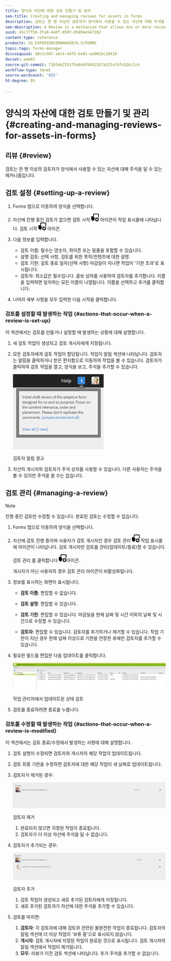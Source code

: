 ```yaml
---
title: 양식의 자산에 대한 검토 만들기 및 관리
seo-title: Creating and managing reviews for assets in forms
description: 검토는 한 명 이상의 검토자가 양식에서 사용할 수 있는 자산에 대해 주석을 달 수 있는 메커니즘입니다.
seo-description: A Review is a mechanism that allows one or more reviewers to comment on an asset that is available in a form.
uuid: 45c7ff56-3fa8-4a0f-8597-05404e547282
content-type: reference
products: SG_EXPERIENCEMANAGER/6.5/FORMS
topic-tags: forms-manager
discoiquuid: d8c1c507-a6c4-44f5-be01-ee902bc28410
docset: aem65
source-git-commit: 7163eb2551f5e644f6d42287a523a7dfc626c1c4
workflow-type: tm+mt
source-wordcount: '655'
ht-degree: 0%

---
```



# 양식의 자산에 대한 검토 만들기 및 관리{#creating-and-managing-reviews-for-assets-in-forms}

## 리뷰 {#review}

검토는 한 명 이상의 검토자가 양식에서 사용할 수 있는 자산에 대해 주석을 달 수 있는 메커니즘입니다.

## 검토 설정 {#setting-up-a-review}

1. Forms 탭으로 이동하여 양식을 선택합니다.
1. 자산에 진행 중인 검토가 없으면 검토 시작 ![aem6forms_review_chat_comment](assets/aem6forms_review_chat_comment.png) 아이콘이 작업 표시줄에 나타납니다. 검토 시작 ![aem6forms_review_chat_comment](assets/aem6forms_review_chat_comment.png) 아이콘.
1. 다음 정보를 입력합니다.

   * 검토 이름: 필수는 영숫자, 하이픈 또는 밑줄을 포함할 수 있습니다.
   * 설명 검토: 선택 사항, 검토를 위한 목적/컨텐츠에 대한 설명.
   * 검토 기한: 검토 종료 일자(선택 사항) 마감일이 지나면 작업이 &#39;기한 초과&#39;로 표시됩니다.
   * 검토자: 최소값은 필수입니다. 콤보 상자를 사용하여 검토자를 추가합니다. 이름을 입력하면 일치하는 모든 이름이 나열됩니다. 이름을 선택하고 추가를 클릭합니다.

1. 나머지 세부 사항을 모두 입력한 다음 시작을 클릭합니다.

### 검토를 설정할 때 발생하는 작업 {#actions-that-occur-when-a-review-is-set-up}

이 섹션에서는 검토를 만들거나 설정할 때 발생하는 상황에 대해 설명합니다.

1. 새 검토 작업이 생성되고 검토 개시자에게 지정됩니다.
1. 모든 검토자에게 검토 작업이 할당됩니다. 작업이 알림 섹션에 나타납니다. 검토자는 알림을 클릭하거나 받은 편지함으로 이동하여 작업을 볼 수 있습니다. 검토자가 클릭하여 검토 작업을 열고, 양식을 보고, 주석을 추가할 수 있습니다.

   ![검토자 알림 경고](assets/noti.png)

   검토자 알림 경고

1. 자산의 개시자와 검토자가 주석 상자를 사용할 수 있습니다. 다른 사용자는 주석을 볼 수 있지만 주석을 쓸 수는 없습니다.

## 검토 관리 {#managing-a-review}

>[!NOTE]
>
>진행 중인 검토만 수정할 수 있습니다. 완료된 검토는 수정할 수 없습니다.

1. Forms 탭으로 이동하여 양식을 선택합니다.

1. 자산에 검토 진행 중이며 사용자가 검토 개시자인 경우 검토 관리 ![aem6forms_review_chat_comment](assets/aem6forms_review_chat_comment.png) 작업 표시줄에 아이콘이 나타납니다. 검토 개시자만 검토를 관리(업데이트/종료)할 수 있습니다.

   검토 관리 를 클릭합니다 ![aem6forms_review_chat_comment](assets/aem6forms_review_chat_comment.png)아이콘.

   개시자가 아닌 사용자의 경우 검토 관리 아이콘이 비활성화됩니다.

1. 정보를 표시하는 화면이 표시됩니다.

   * **검토 이름**: 편집할 수 없습니다.

   * **검토 설명**: 편집할 수 있습니다.

   * **검토 기한**: 편집할 수 있습니다. 마감일을 현재 날짜 및 시간 이외의 날짜 및 시간으로 수정할 수 있습니다.

   * **검토자**: 편집할 수 있습니다. 검토자를 추가하거나 제거할 수 있습니다. 작업 기한이 지난 경우 현재 날짜 이상으로 기한을 연장한 후에만 검토자를 추가할 수 있습니다.

1. 필요한 필드를 편집한 다음 업데이트를 클릭합니다.

   ![작업 관리자에서 업데이트된 상태 검토](assets/tskmgr.png)

   작업 관리자에서 업데이트된 상태 검토

1. 검토를 종료하려면 종료를 누릅니다.

### 검토를 수정할 때 발생하는 작업 {#actions-that-occur-when-a-review-is-modified}

이 섹션에서는 검토 종료/수정에서 발생하는 사항에 대해 설명합니다.

1. 검토 설명이 수정되면 검토자와 개시자의 해당 작업이 업데이트됩니다.
1. 검토 최종 기한을 수정하면 검토자에 대한 해당 작업이 새 날짜로 업데이트됩니다.

1. 검토자가 제거된 경우:

   ![검토자 제거](assets/removeduser.png)

   검토자 제거

   1. 완료되지 않으면 지정된 작업이 종료됩니다.
   1. 검토자가 더 이상 자산에 주석을 달 수 없습니다.

1. 검토자가 추가되는 경우:

   ![검토자 추가](assets/addedreviewer.png)

   검토자 추가

   1. 검토 작업이 생성되고 새로 추가된 검토자에게 지정됩니다.
   1. 새로 추가된 검토자가 자산에 대한 주석을 추가할 수 있습니다.

1. 검토를 마치면:

   1. **검토자**: 각 검토자에 대해 검토와 관련된 불완전한 작업이 종료됩니다. 검토자의 알림 섹션에 더 이상 작업이 &#39;보류 중&#39;으로 표시되지 않습니다.
   1. **개시자**: 검토 개시자에 지정된 작업이 완료된 것으로 표시됩니다. 검토 개시자의 알림 섹션에서 작업이 제거됩니다.
   1. **모두**: 리뷰가 이전 검토 섹션에 나타납니다. 추가 주석을 추가할 수 없습니다.

